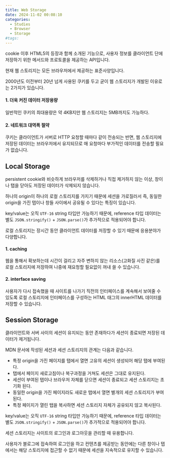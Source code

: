 ```yaml
---
title: Web Storage
date: 2024-11-02 00:08:10
categories:
  - Studies
  - Browser
  - Storage
#tags:
---
```

cookie 이후 HTML5의 등장과 함께 소개된 기능으로, 사용자 정보를 클라이언트 단에 저장하기 위한 메서드와 프로토콜을 제공하는 API입니다.

현재 웹 스토리지는 모든 브라우저에서 제공하는 표준사양입니다.

2000년도 이전부터 20년 넘게 사용된 쿠키를 두고 굳이 웹 스토리지가 개발된 이유로는 2가지가 있습니다.

#### 1. 더욱 커진 데이터 저장용량

일반적인 쿠키의 최대용량은 약 4KB지만 웹 스토리지는 5MB까지도 가능하다.

#### 2. 네트워크 대역폭 절약

쿠키는 클라이언트가 서버로 HTTP 요청할 때마다 같이 전송되는 반면, 웹 스토리지에 저장된 데이터는 브라우저에서 유지되므로 매 요청마다 부가적인 데이터를 전송할 필요가 없습니다.

## Local Storage

persistent cookie와 비슷하게 브라우저를 삭제하거나 직접 제거하지 않는 이상, 창이나 탭을 닫아도 저장된 데이터가 삭제되지 않습니다.

하나의 origin이 하나의 로컬 스토리지를 가지기 때문에 세션을 가로질러서 즉, 동일한 origin을 가진 탭이나 창들 사이에서 공유될 수 있다는 특징이 있습니다.

key/value는 오직 `UTF-16` string 타입만 가능하기 때문에, reference 타입 데이터는 별도 `JSON.stringify()` + `JSON.parse()`가 추가적으로 적용되어야 합니다.

로컬 스토리지는 장시간 동안 클라이언트 데이터를 저장할 수 있기 때문에 응용분야가 다양합니다.

#### 1. caching

웹을 통해서 확보하는데 시간이 걸리고 자주 변하지 않는 리소스(고화질 사진 같은)를 로컬 스토리지에 저장하여 나중에 재요청할 필요없이 꺼내 쓸 수 있습니다.

#### 2. interface saving

사용자가 다시 접속했을 때 사이트를 나가기 직전의 인터페이스를 계속해서 보여줄 수 있도록 로컬 스토리지에 인터페이스를 구성하는 HTML 태그의 innerHTML 데이터를 저장할 수 있습니다.

## Session Storage

클라이언트와 서버 사이의 세션이 유지되는 동안 존재하다가 세션이 종료되면 저장된 데이터가 제거됩니다.

MDN 문서에 작성된 세션과 세션 스토리지의 관계는 다음과 같습니다.

- 특정 origin을 가진 페이지를 탭에서 열면 고유의 세션이 생성되어 해당 탭에 부여된다.
- 탭에서 페이지 새로고침이나 복구과정을 거쳐도 세션은 그대로 유지된다.
- 세션이 부여된 탭이나 브라우저 자체를 닫으면 세션이 종료되고 세션 스토리지는 초기화 된다.
- 동일한 origin을 가진 페이지라도 새로운 탭에서 열면 별개의 세션 스토리지가 부여된다.
- 특정 페이지가 열린 탭을 복사하면 세션 스토리지 자체가 공유되지 않고 복사된다.

key/value는 오직 `UTF-16` string 타입만 가능하기 때문에, reference 타입 데이터는 별도 `JSON.stringify()` + `JSON.parse()`가 추가적으로 적용되어야 합니다.

세션 스토리지는 사이트의 로그인과 로그아웃을 관리할 때 유용합니다.

사용자가 블로그에 접속하여 로그인을 하고 컨텐츠를 제공받는 동안에는 다른 창이나 탭에서는 해당 스토리지에 접근할 수 없기 때문에 세션을 지속적으로 유지할 수 있습니다.
